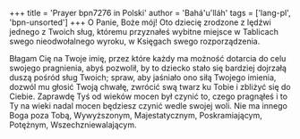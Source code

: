 +++
title = 'Prayer bpn7276 in Polski'
author = 'Bahá'u'lláh'
tags = ['lang-pl', 'bpn-unsorted']
+++
O Panie, Boże mój! Oto dziecię zrodzone z lędźwi jednego z Twoich sług, któremu przyznałeś wybitne miejsce w Tablicach swego nieodwołalnego wyroku, w Księgach swego rozporządzenia.
   
Błagam Cię na Twoje imię, przez które każdy ma możność dotarcia do celu swojego pragnienia, abyś pozwolił, by to dziecko stało się bardziej dojrzałą duszą pośród sług Twoich; spraw, aby jaśniało ono siłą Twojego imienia, dozwól mu głosić Twoją chwałę, zwrócić swą twarz ku Tobie i zbliżyć się do Ciebie. Zaprawdę Tyś od wieków mocen był czynić to, czego pragnąłeś i to Ty na wieki nadal mocen będziesz czynić wedle swojej woli. Nie ma innego Boga poza Tobą, Wywyższonym, Majestatycznym, Poskramiającym, Potężnym, Wszechzniewalającym.
